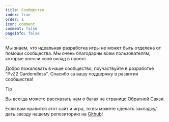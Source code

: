 ```yaml
---
title: Сообщество
index: true
order: 1
icon: comment
comment: false
pageInfo: false
---
```


Мы знаем, что идеальная разработка игры не может быть отделена от помощи сообщества. Мы очень благодарны всем пользователям, которые внесли свой вклад в проект.

Добро пожаловать в наше сообщество, поучаствуйте в разработке "PvZ2 Gardendless". Спасибо за вашу поддержку в развитии сообщества!

> [!tip]
> Вы всегда можете рассказать нам о багах на странице [Обратной Связи](feedback.md).
>
> Если вам нравится этот сайт и игра, то вы можете сделать закладку/дать звезду нашему репозиторию на [Github](https://github.com/Gzh0821/pvzg_site)!

<script setup>
    import { onMounted } from 'vue';
    onMounted(() => {
        (window.adsbygoogle = window.adsbygoogle || []).push({});
    })
</script>

<ins class="adsbygoogle"
style="display:block"
data-ad-client="ca-pub-2336226859954206"
data-ad-slot="7113006248"
data-ad-format="auto"
data-full-width-responsive="true"> </ins>

<div class="vp-card-container">
  <VPCard
    title="QQ active chat group"
    desc="Group Number:980405270,for players who want to provide help, share strategies and participate in discussions"
    logo="/assets/image/qq.svg"
    link="https://qm.qq.com/q/MIqVcRAg8u"
    background="rgba(245, 158, 0, 0.15)"
  />
  <VPCard
    title="QQ Announcement Group-4"
    desc="Group Number:981880465, for getting the latest information"
    logo="/assets/image/qq.svg"
    link="https://qm.qq.com/q/8LkQioyGI2"
    background="rgba(228, 0, 54, 0.15)"
  />
  <VPCard
    title="Github Repository"
    desc="For bug feedback and feature suggestions, you can submit issues on this repository.Welcome to star this repository!"
    logo="/assets/image/github-dark.svg"
    link="https://github.com/Gzh0821/pvzg_site"
    background="rgba(102, 204, 255, 0.15)"
  />
  <VPCard
    title="Discord Server"
    desc="Join our Discord server and connect with other players around the world!"
    logo="/assets/image/discord.svg"
    link="https://discord.gg/ZEfb2tBQFW"
    background="rgba(102, 204, 255, 0.15)"
  />
</div>
